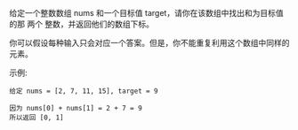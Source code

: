 给定一个整数数组 nums 和一个目标值 target，请你在该数组中找出和为目标值的那 两个 整数，并返回他们的数组下标。
 
 你可以假设每种输入只会对应一个答案。但是，你不能重复利用这个数组中同样的元素。
 
 示例:
 ```
给定 nums = [2, 7, 11, 15], target = 9

因为 nums[0] + nums[1] = 2 + 7 = 9
所以返回 [0, 1]
```